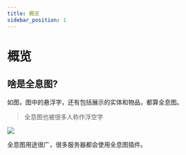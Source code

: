 ```yaml
---
title: 概览
sidebar_position: 1
---
```


# 概览


## 啥是全息图?

如图，图中的悬浮字，还有包括展示的实体和物品，都算全息图。

> 全息图也被很多人称作浮空字

![](_images/holo.png)

全息图用途很广，很多服务器都会使用全息图插件。
